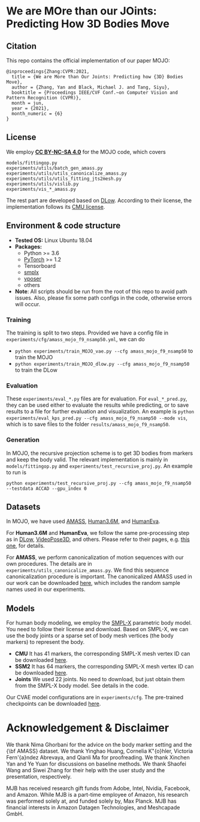 # We are **MO**re than our **JO**ints: Predicting How 3D Bodies Move


## Citation
This repo contains the official implementation of our paper MOJO:
```
@inproceedings{Zhang:CVPR:2021,
  title = {We are More than Our Joints: Predicting how {3D} Bodies Move},
  author = {Zhang, Yan and Black, Michael J. and Tang, Siyu},
  booktitle = {Proceedings IEEE/CVF Conf.~on Computer Vision and Pattern Recognition (CVPR)},
  month = jun,
  year = {2021},
  month_numeric = {6}
}
```

## License
We employ [__CC BY-NC-SA 4.0__](LICENSE) for the MOJO code, which covers
```
models/fittingop.py
experiments/utils/batch_gen_amass.py
experiments/utils/utils_canonicalize_amass.py
experiments/utils/utils_fitting_jts2mesh.py
experiments/utils/vislib.py
experiments/vis_*_amass.py
```

The rest part are developed based on [DLow](https://github.com/Khrylx/DLow). According to their license, the implementation
follows its [CMU license](https://github.com/Khrylx/DLow/blob/master/LICENSE).



## Environment & code structure
* **Tested OS:** Linux Ubuntu 18.04
* **Packages:**
    * Python >= 3.6
    * [PyTorch](https://pytorch.org) >= 1.2
    * Tensorboard
    * [smplx](https://pypi.org/project/smplx/)
    * [vposer](https://github.com/nghorbani/human_body_prior)
    * others
* **Note**: All scripts should be run from the root of this repo to avoid path issues.
Also, please fix some path configs in the code, otherwise errors will occur.

### Training
The training is split to two steps. Provided we have a config file in `experiments/cfg/amass_mojo_f9_nsamp50.yml`, we can do
* `python experiments/train_MOJO_vae.py --cfg amass_mojo_f9_nsamp50` to train the MOJO
* `python experiments/train_MOJO_dlow.py --cfg amass_mojo_f9_nsamp50` to train the DLow


### Evaluation
These `experiments/eval_*.py` files are for evaluation.
For `eval_*_pred.py`, they can be used either to evaluate the results while predicting, or to save results to a file for further evaluation and visualization. An example is `python experiments/eval_kps_pred.py --cfg amass_mojo_f9_nsamp50 --mode vis`, which is to save files to the folder `results/amass_mojo_f9_nsamp50`.


### Generation
In MOJO, the recursive projection scheme is to get 3D bodies from markers and keep the body valid. The relevant implementation is mainly in `models/fittingop.py` and `experiments/test_recursive_proj.py`. An example to run is

```
python experiments/test_recursive_proj.py --cfg amass_mojo_f9_nsamp50 --testdata ACCAD --gpu_index 0
```



## Datasets
In MOJO, we have used [AMASS](https://amass.is.tue.mpg.de/), [Human3.6M](http://vision.imar.ro/human3.6m/description.php), and [HumanEva](http://humaneva.is.tue.mpg.de/).

For **Human3.6M** and **HumanEva**, we follow the same pre-processing step as in [DLow](https://github.com/Khrylx/DLow), [VideoPose3D](https://github.com/facebookresearch/VideoPose3D), and others. Please
refer to their pages, e.g. [this one](https://github.com/facebookresearch/VideoPose3D/blob/master/DATASETS.md), for details.

For **AMASS**, we perform canonicalization of motion sequences with our own procedures. The details are in `experiments/utils_canonicalize_amass.py`.
We find this sequence canonicalization procedure is important. The canonicalized AMASS used in our work can be downloaded [here](https://drive.google.com/file/d/14WTJRZvvmmVs9AlPtSGYMf1VI5haaj9q/view?usp=sharing), which includes the
random sample names used in our experiments.



## Models
For human body modeling, we employ the [SMPL-X](https://smpl-x.is.tue.mpg.de/) parametric body model. You need to follow their license and download.
Based on SMPL-X, we can use the body joints or a sparse set of body mesh vertices (the body markers) to represent the body.
* **CMU** It has 41 markers, the corresponding SMPL-X mesh vertex ID can be downloaded [here](https://drive.google.com/file/d/1CcNBZCXA7_Naa0SGlYKCxk_ecnzftbSj/view?usp=sharing).
* **SSM2** It has 64 markers, the corresponding SMPL-X mesh vertex ID can be downloaded [here](https://drive.google.com/file/d/1ozQuVjXoDLiZ3YGV-7RpauJlunPfcx_d/view?usp=sharing).
* **Joints** We used 22 joints. No need to download, but just obtain them from the SMPL-X body model. See details in the code.

Our CVAE model configurations are in `experiments/cfg`. The pre-trained checkpoints can be downloaded [here](https://drive.google.com/drive/folders/1Zger3DVlcBilosYpuMM-Q6tVCCuHDa_h?usp=sharing).






# Acknowledgement & Disclaimer
We thank Nima Ghorbani for the advice on the body marker setting and the {\bf AMASS} dataset.
We thank Yinghao Huang, Cornelia K\"{o}hler, Victoria Fern\'{a}ndez Abrevaya, and Qianli Ma for proofreading.
We thank Xinchen Yan and Ye Yuan for discussions on baseline methods.
We thank Shaofei Wang and Siwei Zhang for their help with the user study and the presentation, respectively.


MJB has received research gift funds from Adobe, Intel, Nvidia, Facebook, and Amazon. While MJB is a part-time employee of Amazon, his research was performed solely at, and funded solely by, Max Planck. MJB has financial interests in Amazon Datagen Technologies, and Meshcapade GmbH.

